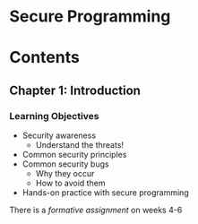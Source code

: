 # Secure Programming

# Contents

## Chapter 1: Introduction

### Learning Objectives
- Security awareness
  + Understand the threats!
- Common security principles
- Common security bugs
  + Why they occur
  + How to avoid them
- Hands-on practice with secure programming

There is a _formative assignment_ on weeks 4-6

